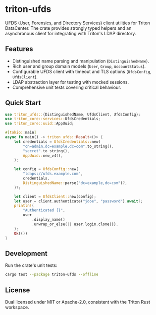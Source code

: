 # triton-ufds

UFDS (User, Forensics, and Directory Services) client utilities for Triton DataCenter. The crate provides strongly typed helpers and an asynchronous client for integrating with Triton's LDAP directory.

## Features

- Distinguished name parsing and manipulation (`DistinguishedName`).
- Rich user and group domain models (`User`, `Group`, `AccountStatus`).
- Configurable UFDS client with timeout and TLS options (`UfdsConfig`, `UfdsClient`).
- LDAP abstraction layer for testing with mocked sessions.
- Comprehensive unit tests covering critical behaviour.

## Quick Start

```rust
use triton_ufds::{DistinguishedName, UfdsClient, UfdsConfig};
use triton_core::services::UfdsCredentials;
use triton_core::uuid::AppUuid;

#[tokio::main]
async fn main() -> triton_ufds::Result<()> {
    let credentials = UfdsCredentials::new(
        "cn=admin,dc=example,dc=com".to_string(),
        "secret".to_string(),
        AppUuid::new_v4(),
    );

    let config = UfdsConfig::new(
        "ldaps://ufds.example.com",
        credentials,
        DistinguishedName::parse("dc=example,dc=com")?,
    )?;

    let client = UfdsClient::new(config);
    let user = client.authenticate("jdoe", "password").await?;
    println!(
        "Authenticated {}",
        user
            .display_name()
            .unwrap_or_else(|| user.login.clone()),
    );
    Ok(())
}
```

## Development

Run the crate's unit tests:

```bash
cargo test --package triton-ufds --offline
```

## License

Dual licensed under MIT or Apache-2.0, consistent with the Triton Rust workspace.
